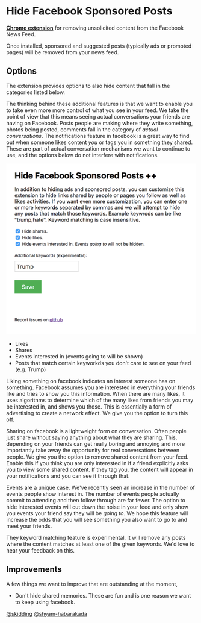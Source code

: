 Hide Facebook Sponsored Posts
=============================

**[Chrome extension](https://chrome.google.com/webstore/detail/ogacbihneknbgjlkgnchagjnfhfpcflb)** for removing unsolicited content from the Facebook News Feed.

Once installed, sponsored and suggested posts (typically ads or promoted pages) will be removed from your news feed.

Options
-------

The extension provides options to also hide content that fall in the categories listed below.

The thinking behind these additional features is that we want to enable you to take even more more control of what you see in your feed. We take the point of view that this means seeing actual conversations your friends are having on Facebook. Posts people are making where they write something, photos being posted, comments fall in the category of _actual conversations_. The notifications feature in facebook is a great way to find out when someone likes content _you_ or tags you in something they shared. These are part of actual conversation mechanisms we want to continue to use, and the options below do not interfere with notifications.

![image](./images/options.png)

* Likes
* Shares
* Events interested in (events going to will be shown)
* Posts that match certain keyworkds you don't care to see on your feed (e.g. Trump)

Liking something on facebook indicates an interest someone has on something. Facebook assumes you are interested in everything your friends like and tries to show you this information. When there are many likes, it uses algorithms to determine which of the many likes from friends you may be interested in, and shows you those. This is essentially a form of advertising to create a network effect. We give you the option to turn this off.

Sharing on facebook is a lightweight form on conversation. Often people just share without saying anything about what they are sharing. This, depending on your friends can get really boring and annoying and more importantly take away the opportunity for real conversations between people. We give you the option to remove shared content from your feed. Enable this if you think you are only interested in if a friend explicitly asks you to view some shared content. If they tag you, the content will appear in your notifications and you can see it through that.

Events are a unique case. We've recently seen an increase in the number of events people show interest in. The number of events people actually commit to attending and then follow through are far fewer. The option to hide interested events will cut down the noise in your feed and only show you events your friend say they will be _going to_. We hope this feature will increase the odds that you will see something you also want to go to and meet your friends.

They keyword matching feature is experimental. It will remove any posts where the content matches at least one of the given keywords. We'd love to hear your feedback on this.

Improvements
------------

A few things we want to improve that are outstanding at the moment,

* Don't hide shared memories. These are fun and is one reason we want to keep using facebook.


[@skidding](https://twitter.com/skidding)
[@shyam-habarakada](https://twitter.com/shyamh)
